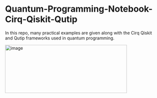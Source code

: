 # Quantum-Programming-Notebook-Cirq-Qiskit-Qutip
In this repo, many practical examples are given along with the Cirq Qiskit and Qutip frameworks used in quantum programming.


<img width="398" height="158" alt="image" src="https://github.com/user-attachments/assets/e1f9848b-7f86-42af-b792-20a33d31912f" />

